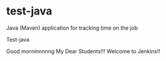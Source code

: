 # test-java
Java (Maven) application for tracking time on the job

Test-java

Good morninnnnng My Dear Students!!! Welcome to Jenkins!!
